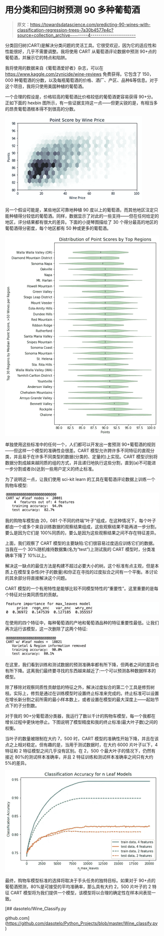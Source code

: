 # 用分类和回归树预测 90 多种葡萄酒

> 原文：<https://towardsdatascience.com/predicting-90-wines-with-classification-regression-trees-7a30b4577e4c?source=collection_archive---------4----------------------->

分类回归树(CART)是解决分类问题的灵活工具。它很受欢迎，因为它的适应性和性能很好，几乎不需要调整。我将使用 CART 从葡萄酒评论数据中预测 90+点的葡萄酒，并展示它的特点和陷阱。

我将使用的数据来自《葡萄酒爱好者》杂志，可以在 https://www.kaggle.com/zynicide/wine-reviews 免费获得。它包含了 150，000 种葡萄酒的分数，以及每瓶葡萄酒的价格、酒厂、产区、品种&等信息。对于这个项目，我将只使用美国种植的葡萄酒。

一个合理的假设是，价格较高的葡萄酒比价格较低的葡萄酒更容易获得 90+分。正如下面的 hexbin 图所示，有一些证据支持这一点——但更尖锐的是，有相当多的昂贵葡萄酒根本得不到很高的分数。

![](img/b6634ec61449b50355b7141719b3149c.png)

另一个假设可能是，某些地区可靠地种植 90 度以上的葡萄酒，而其他地区注定只能种植得分较低的葡萄酒。同样，数据显示了对此的一些支持——但在任何给定的地区，评分结果都有很大的差异。下面的小提琴图描绘了 30 个得分最高的地区的葡萄酒得分密度，每个地区都有 50 种或更多的葡萄酒。

![](img/28b4998aa57df3593b9b57ece87f4a80.png)

单独使用这些标准中的任何一个，人们都可以开发出一套预测 90+葡萄酒的规则——但这样一个模型的准确性会很差。CART 模型允许跨许多不同特征的直观分类，并且易于在许多不同类型的数据(分类的、定量的)上实现。CART 模型识别将数据分割成越来越同质的组的方式，并且递归地执行这些分割，直到(a)不可能进一步分割或者(b)达到一些用户定义的终止标准。

为了说明这一点，让我们使用 sci-kit learn 的工具在葡萄酒评论数据上训练一个购物车模型:

![](img/9fddbb5b92c489f3f14e6e5bb84d22e2.png)

我的购物车模型由 20，081 个不同的终端“叶子”组成，在这种情况下，每个叶子都由一个或多个来自训练数据的观察结果组成，这些观察结果不能再进一步分割，要么是因为它们是 100%同质的，要么是因为这些观察结果之间不存在特征差异。

上面，我们观察了 CART 模型的主要缺陷:它们很容易过度适应训练它们的数据。当我在一个 30%随机维持数据集(名为“test”)上测试我的 CART 模型时，分类准确率下降了 10%以上。

解决这一缺点的最佳方法是构建不超过必要大小的树。这个标准有点主观，但是本质上在模型复杂性(叶子的数量)和你正在寻找的过度拟合之间有一个平衡。本讨论的其余部分将直接解决这个问题。

CART 模型的一个有用特性是能够比较不同模型特性的“重要性”。这里重要的是每个特征对分类同质性的贡献。

![](img/64650adf404b7fad75d53d7bfb78668c.png)

在使用的四个特征中，每种葡萄酒的产地和葡萄酒品种的特征重要性最低。让我们再次运行该模型，这一次删除了这两个特征:

![](img/31a6f421acae9dc4460d668bb5e241c3.png)

在这里，我们看到训练和测试数据的预测准确率都有所下降，但两者之间的差异也有所下降。这离我们最终要寻找的东西越来越近了:一个可以预测各种数据样本的模型。

除了移除对观察同质性贡献低的特征之外，解决过度拟合的第二个工具是修剪树枝。实际上，修剪是通过在训练模型时设置终止标准来完成的。终止标准可以设置在增长新分割之前所需的最小样本数上，或者设置在模型的最大深度上——起始节点下的子分割数。

对于我的 90+分葡萄酒分类器，我运行了数以千计的购物车模型，每一个我都在增长过程中更快地停止。下图说明了模型精度和我的终止标准(最大叶子数)之间的权衡。

当叶子的数量被限制在大约 7，500 时，CART 模型的准确性开始下降，并且在该点之上相对稳定。但有趣的是，当用于测试数据时，在大约 6000 片叶子以下，4 特征和 2 特征模型之间几乎没有区别。在 2，500 个最大叶子的情况下，仍然有接近 80%的测试样本准确率，并且 2 特征训练和测试样本准确率之间只有大约 5%的差异。

![](img/b5a837e855e9874799240fee709f4c65.png)

最终，购物车模型标准的选择将取决于手头任务的独特目标。如果对于 90+点的葡萄酒预测，80%是可接受的平均准确率，那么具有大约 2，500 片叶子的 2 特征 CART 模型将为我们提供一个模型，该模型将以合理的确定性在样本间表现一致。

[](https://github.com/dasotelo/Python_Projects/blob/master/Wine_classify.py) [## dasotelo/Wine_Classify.py

github.com](https://github.com/dasotelo/Python_Projects/blob/master/Wine_classify.py)